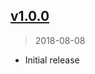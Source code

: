 ## [v1.0.0]
> 2018-08-08

* Initial release

[v1.0.0]: https://github.com/patientslikeme/eslint-config-patientslikeme/compare/0631eb9e...v1.0.0
